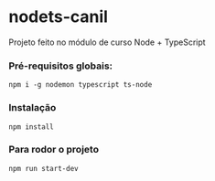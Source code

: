 # nodets-canil
Projeto feito no módulo de curso Node + TypeScript

### Pré-requisitos globais:
`npm i -g nodemon typescript ts-node`

### Instalação
`npm install`

### Para rodor o projeto
`npm run start-dev`
